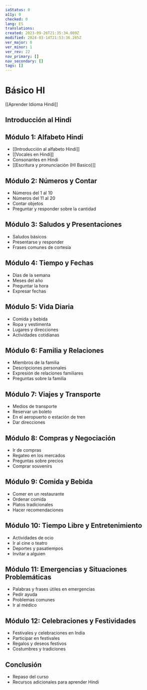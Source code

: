 ```yaml
---
iaStatus: 0
a11y: 0
checked: 0
lang: ES
translations: 
created: 2023-09-26T21:35:34.089Z
modified: 2024-03-14T21:53:36.265Z
ver_major: 0
ver_minor: 1
ver_rev: 22
nav_primary: []
nav_secondary: []
tags: []
---
```

# Básico HI

[[Aprender Idioma Hindi]]

## Introducción al Hindi

## Módulo 1: Alfabeto Hindi
- [[Introducción al alfabeto Hindi]]
- [[Vocales en Hindi]]
- Consonantes en Hindi
- [[Escritura y pronunciación (HI Basico)]]

## Módulo 2: Números y Contar
- Números del 1 al 10
- Números del 11 al 20
- Contar objetos
- Preguntar y responder sobre la cantidad

## Módulo 3: Saludos y Presentaciones
- Saludos básicos
- Presentarse y responder
- Frases comunes de cortesía

## Módulo 4: Tiempo y Fechas
- Días de la semana
- Meses del año
- Preguntar la hora
- Expresar fechas

## Módulo 5: Vida Diaria
- Comida y bebida
- Ropa y vestimenta
- Lugares y direcciones
- Actividades cotidianas

## Módulo 6: Familia y Relaciones
- Miembros de la familia
- Descripciones personales
- Expresión de relaciones familiares
- Preguntas sobre la familia

## Módulo 7: Viajes y Transporte
- Medios de transporte
- Reservar un boleto
- En el aeropuerto o estación de tren
- Dar direcciones

## Módulo 8: Compras y Negociación
- Ir de compras
- Regateo en los mercados
- Preguntas sobre precios
- Comprar souvenirs

## Módulo 9: Comida y Bebida
- Comer en un restaurante
- Ordenar comida
- Platos tradicionales
- Hacer recomendaciones

## Módulo 10: Tiempo Libre y Entretenimiento
- Actividades de ocio
- Ir al cine o teatro
- Deportes y pasatiempos
- Invitar a alguien

## Módulo 11: Emergencias y Situaciones Problemáticas
- Palabras y frases útiles en emergencias
- Pedir ayuda
- Problemas comunes
- Ir al médico

## Módulo 12: Celebraciones y Festividades
- Festivales y celebraciones en India
- Participar en festivales
- Regalos y deseos festivos
- Costumbres y tradiciones

## Conclusión
- Repaso del curso
- Recursos adicionales para aprender Hindi

